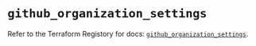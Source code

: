 # `github_organization_settings`

Refer to the Terraform Registory for docs: [`github_organization_settings`](https://www.terraform.io/docs/providers/github/r/organization_settings).
